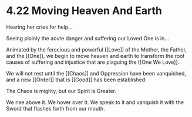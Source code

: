 # 4.22 Moving Heaven And Earth
Hearing her cries for help... 

Seeing plainly the acute danger and suffering our Loved One is in...

Animated by the ferocious and powerful [[Love]] of the Mother, the Father, and the [[One]], we begin to move heaven and earth to transform the root causes of suffering and injustice that are plaguing the [[One We Love]].

We will not rest until the [[Chaos]] and Oppression have been vanquished, and a new [[Order]] that is [[Good]] has been established. 

The Chaos is mighty, but our Spirit is Greater. 

We rise above it. We hover over it. We speak to it and vanquish it with the Sword that flashes forth from our mouth. 
 



